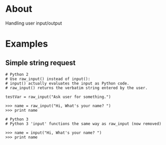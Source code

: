 # About

Handling user input/output

# Examples

## Simple string request

```
# Python 2
# Use raw_input() instead of input():
# input() actually evaluates the input as Python code. 
# raw_input() returns the verbatim string entered by the user.

testVar = raw_input("Ask user for something.")

>>> name = raw_input("Hi, What's your name? ")
>>> print name

# Python 3
# Python 3 'input' functions the same way as raw_input (now removed)

>>> name = input("Hi, What's your name? ")
>>> print name
```
